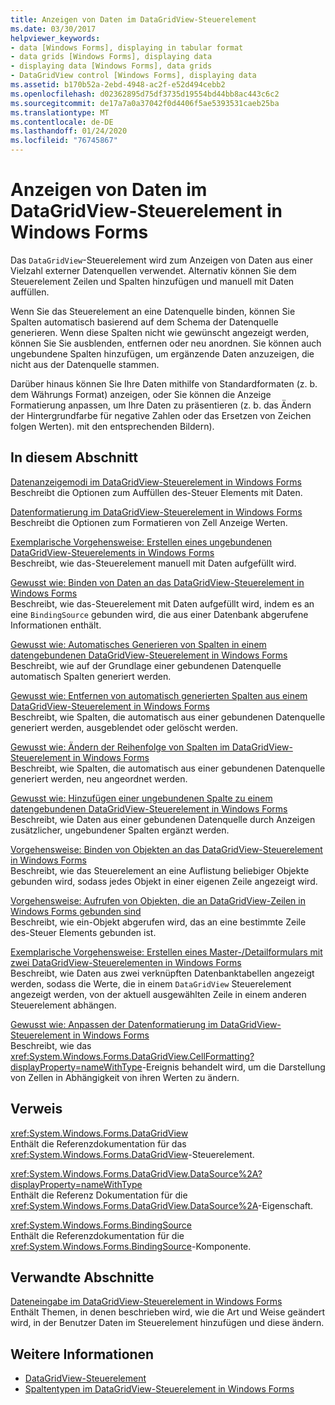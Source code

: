 ```yaml
---
title: Anzeigen von Daten im DataGridView-Steuerelement
ms.date: 03/30/2017
helpviewer_keywords:
- data [Windows Forms], displaying in tabular format
- data grids [Windows Forms], displaying data
- displaying data [Windows Forms], data grids
- DataGridView control [Windows Forms], displaying data
ms.assetid: b170b52a-2ebd-4948-ac2f-e52d494cebb2
ms.openlocfilehash: d02362895d75df3735d19554bd44bb8ac443c6c2
ms.sourcegitcommit: de17a7a0a37042f0d4406f5ae5393531caeb25ba
ms.translationtype: MT
ms.contentlocale: de-DE
ms.lasthandoff: 01/24/2020
ms.locfileid: "76745867"
---
```

# <a name="displaying-data-in-the-windows-forms-datagridview-control"></a>Anzeigen von Daten im DataGridView-Steuerelement in Windows Forms
Das `DataGridView`-Steuerelement wird zum Anzeigen von Daten aus einer Vielzahl externer Datenquellen verwendet. Alternativ können Sie dem Steuerelement Zeilen und Spalten hinzufügen und manuell mit Daten auffüllen.  
  
 Wenn Sie das Steuerelement an eine Datenquelle binden, können Sie Spalten automatisch basierend auf dem Schema der Datenquelle generieren. Wenn diese Spalten nicht wie gewünscht angezeigt werden, können Sie Sie ausblenden, entfernen oder neu anordnen. Sie können auch ungebundene Spalten hinzufügen, um ergänzende Daten anzuzeigen, die nicht aus der Datenquelle stammen.  
  
 Darüber hinaus können Sie Ihre Daten mithilfe von Standardformaten (z. b. dem Währungs Format) anzeigen, oder Sie können die Anzeige Formatierung anpassen, um Ihre Daten zu präsentieren (z. b. das Ändern der Hintergrundfarbe für negative Zahlen oder das Ersetzen von Zeichen folgen Werten). mit den entsprechenden Bildern).  
  
## <a name="in-this-section"></a>In diesem Abschnitt  
 [Datenanzeigemodi im DataGridView-Steuerelement in Windows Forms](data-display-modes-in-the-windows-forms-datagridview-control.md)  
 Beschreibt die Optionen zum Auffüllen des-Steuer Elements mit Daten.  
  
 [Datenformatierung im DataGridView-Steuerelement in Windows Forms](data-formatting-in-the-windows-forms-datagridview-control.md)  
 Beschreibt die Optionen zum Formatieren von Zell Anzeige Werten.  
  
 [Exemplarische Vorgehensweise: Erstellen eines ungebundenen DataGridView-Steuerelements in Windows Forms](walkthrough-creating-an-unbound-windows-forms-datagridview-control.md)  
 Beschreibt, wie das-Steuerelement manuell mit Daten aufgefüllt wird.  
  
 [Gewusst wie: Binden von Daten an das DataGridView-Steuerelement in Windows Forms](how-to-bind-data-to-the-windows-forms-datagridview-control.md)  
 Beschreibt, wie das-Steuerelement mit Daten aufgefüllt wird, indem es an eine `BindingSource` gebunden wird, die aus einer Datenbank abgerufene Informationen enthält.  
  
 [Gewusst wie: Automatisches Generieren von Spalten in einem datengebundenen DataGridView-Steuerelement in Windows Forms](autogenerate-columns-in-a-data-bound-wf-datagridview-control.md)  
 Beschreibt, wie auf der Grundlage einer gebundenen Datenquelle automatisch Spalten generiert werden.  
  
 [Gewusst wie: Entfernen von automatisch generierten Spalten aus einem DataGridView-Steuerelement in Windows Forms](remove-autogenerated-columns-from-a-wf-datagridview-control.md)  
 Beschreibt, wie Spalten, die automatisch aus einer gebundenen Datenquelle generiert werden, ausgeblendet oder gelöscht werden.  
  
 [Gewusst wie: Ändern der Reihenfolge von Spalten im DataGridView-Steuerelement in Windows Forms](how-to-change-the-order-of-columns-in-the-windows-forms-datagridview-control.md)  
 Beschreibt, wie Spalten, die automatisch aus einer gebundenen Datenquelle generiert werden, neu angeordnet werden.  
  
 [Gewusst wie: Hinzufügen einer ungebundenen Spalte zu einem datengebundenen DataGridView-Steuerelement in Windows Forms](unbound-column-to-a-data-bound-datagridview.md)  
 Beschreibt, wie Daten aus einer gebundenen Datenquelle durch Anzeigen zusätzlicher, ungebundener Spalten ergänzt werden.  
  
 [Vorgehensweise: Binden von Objekten an das DataGridView-Steuerelement in Windows Forms](how-to-bind-objects-to-windows-forms-datagridview-controls.md)  
 Beschreibt, wie das Steuerelement an eine Auflistung beliebiger Objekte gebunden wird, sodass jedes Objekt in einer eigenen Zeile angezeigt wird.  
  
 [Vorgehensweise: Aufrufen von Objekten, die an DataGridView-Zeilen in Windows Forms gebunden sind](how-to-access-objects-bound-to-windows-forms-datagridview-rows.md)  
 Beschreibt, wie ein-Objekt abgerufen wird, das an eine bestimmte Zeile des-Steuer Elements gebunden ist.  
  
 [Exemplarische Vorgehensweise: Erstellen eines Master-/Detailformulars mit zwei DataGridView-Steuerelementen in Windows Forms](creating-a-master-detail-form-using-two-datagridviews.md)  
 Beschreibt, wie Daten aus zwei verknüpften Datenbanktabellen angezeigt werden, sodass die Werte, die in einem `DataGridView` Steuerelement angezeigt werden, von der aktuell ausgewählten Zeile in einem anderen Steuerelement abhängen.  
  
 [Gewusst wie: Anpassen der Datenformatierung im DataGridView-Steuerelement in Windows Forms](how-to-customize-data-formatting-in-the-windows-forms-datagridview-control.md)  
 Beschreibt, wie das <xref:System.Windows.Forms.DataGridView.CellFormatting?displayProperty=nameWithType>-Ereignis behandelt wird, um die Darstellung von Zellen in Abhängigkeit von ihren Werten zu ändern.  
  
## <a name="reference"></a>Verweis  
 <xref:System.Windows.Forms.DataGridView>  
 Enthält die Referenzdokumentation für das <xref:System.Windows.Forms.DataGridView>-Steuerelement.  
  
 <xref:System.Windows.Forms.DataGridView.DataSource%2A?displayProperty=nameWithType>  
 Enthält die Referenz Dokumentation für die <xref:System.Windows.Forms.DataGridView.DataSource%2A>-Eigenschaft.  
  
 <xref:System.Windows.Forms.BindingSource>  
 Enthält die Referenzdokumentation für die <xref:System.Windows.Forms.BindingSource>-Komponente.  
  
## <a name="related-sections"></a>Verwandte Abschnitte  
 [Dateneingabe im DataGridView-Steuerelement in Windows Forms](data-entry-in-the-windows-forms-datagridview-control.md)  
 Enthält Themen, in denen beschrieben wird, wie die Art und Weise geändert wird, in der Benutzer Daten im Steuerelement hinzufügen und diese ändern.  
  
## <a name="see-also"></a>Weitere Informationen

- [DataGridView-Steuerelement](datagridview-control-windows-forms.md)
- [Spaltentypen im DataGridView-Steuerelement in Windows Forms](column-types-in-the-windows-forms-datagridview-control.md)
